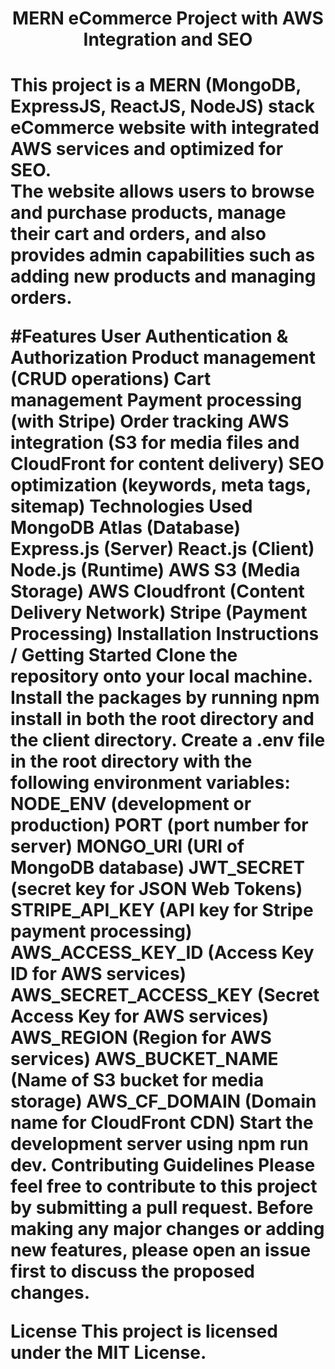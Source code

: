 
<h1 align="center">
  MERN eCommerce Project with AWS Integration and SEO
<h1>
This project is a MERN (MongoDB, ExpressJS, ReactJS, NodeJS) stack eCommerce website with integrated AWS services and optimized for SEO.<br/>
The website allows users to browse and purchase products, manage their cart and orders, and also provides admin capabilities such as adding new products and managing orders.

#Features
User Authentication & Authorization
Product management (CRUD operations)
Cart management
Payment processing (with Stripe)
Order tracking
AWS integration (S3 for media files and CloudFront for content delivery)
SEO optimization (keywords, meta tags, sitemap)
Technologies Used
MongoDB Atlas (Database)
Express.js (Server)
React.js (Client)
Node.js (Runtime)
AWS S3 (Media Storage)
AWS Cloudfront (Content Delivery Network)
Stripe (Payment Processing)
Installation Instructions / Getting Started
Clone the repository onto your local machine.
Install the packages by running npm install in both the root directory and the client directory.
Create a .env file in the root directory with the following environment variables:
NODE_ENV (development or production)
PORT (port number for server)
MONGO_URI (URI of MongoDB database)
JWT_SECRET (secret key for JSON Web Tokens)
STRIPE_API_KEY (API key for Stripe payment processing)
AWS_ACCESS_KEY_ID (Access Key ID for AWS services)
AWS_SECRET_ACCESS_KEY (Secret Access Key for AWS services)
AWS_REGION (Region for AWS services)
AWS_BUCKET_NAME (Name of S3 bucket for media storage)
AWS_CF_DOMAIN (Domain name for CloudFront CDN)
Start the development server using npm run dev.
Contributing Guidelines
Please feel free to contribute to this project by submitting a pull request. Before making any major changes or adding new features, please open an issue first to discuss the proposed changes.

License
This project is licensed under the MIT License.
